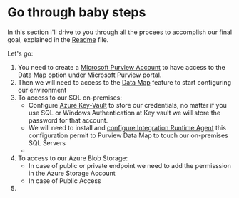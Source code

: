 # Go through baby steps

In this section I'll drive to you through all the procees to accomplish our final goal, explained in the [Readme](README.md) file.

Let's go:

1. You need to create a [Microsoft Purview Account](01%20-%20MicrosoftPurviewAccount.md) to have access to the Data Map option under Microsoft Purview portal.
2. Then we will need to access to the [Data Map](02%20-%20PurviewPortalConfiguration.md) feature to start configuring our environment
3. To access to our SQL on-premises:
   - Configure [Azure Key-Vault](03a%20-%20AzureKeyVault.md) to store our credentials, no matter if you use SQL or Windows Authentication at Key vault we will store the password for that account.
   - We will need to install and [configure Integration Runtime Agent](03b%20-%20IntegrationRuntime.md) this configuration permit to Purview Data Map to touch our on-premises SQL Servers
   - 
4. To access to our Azure Blob Storage:
   - In case of public or private endpoint we need to add the permisssion in the Azure Storage Account
   - In case of Public Access
5. 

